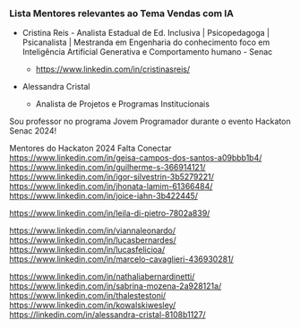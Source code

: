 ### Lista Mentores relevantes ao Tema Vendas com IA

* Cristina Reis - Analista Estadual de Ed. Inclusiva | Psicopedagoga | Psicanalista | Mestranda em Engenharia do conhecimento foco em Inteligência Artificial Generativa e Comportamento humano - Senac
  * https://www.linkedin.com/in/cristinasreis/ 

* Alessandra Cristal
  * Analista de Projetos e Programas Institucionais  



Sou professor no programa Jovem Programador durante o evento Hackaton Senac 2024!


Mentores do Hackaton 2024
Falta Conectar
 https://www.linkedin.com/in/geisa-campos-dos-santos-a09bbb1b4/
 https://www.linkedin.com/in/guilherme-s-366914121/
 https://www.linkedin.com/in/igor-silvestrin-3b5279221/
 https://www.linkedin.com/in/jhonata-lamim-61366484/
 https://www.linkedin.com/in/joice-iahn-3b422445/

 https://www.linkedin.com/in/leila-di-pietro-7802a839/

 https://www.linkedin.com/in/viannaleonardo/
 https://www.linkedin.com/in/lucasbernardes/
 https://www.linkedin.com/in/lucasfelicioa/
 https://www.linkedin.com/in/marcelo-cavaglieri-436930281/
 
https://www.linkedin.com/in/nathaliabernardinetti/
https://www.linkedin.com/in/sabrina-mozena-2a928121a/
https://www.linkedin.com/in/thalestestoni/
https://www.linkedin.com/in/kowalskiwesley/
https://linkedin.com/in/alessandra-cristal-8108b1127/



